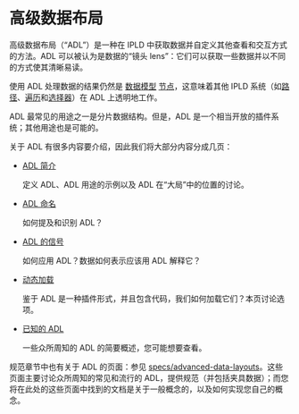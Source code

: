 # 高级数据布局
高级数据布局（“ADL”）是一种在 IPLD 中获取数据并自定义其他查看和交互方式的方法。ADL 可以被认为是数据的“镜头 lens”：它们可以获取一些数据并以不同的方式使其清晰易读。

使用 ADL 处理数据的结果仍然是 [数据模型](https://ipld.io/docs/data-model/) [节点](https://ipld.io/docs/data-model/node/)，这意味着其他 IPLD 系统（如[路径](https://ipld.io/docs/data-model/pathing/)、[遍历](https://ipld.io/docs/data-model/traversal/)和[选择器](https://ipld.io/specs/selectors/)）在 ADL 上透明地工作。

ADL 最常见的用途之一是分片数据结构。但是，ADL 是一个相当开放的插件系统；其他用途也是可能的。

关于 ADL 有很多内容要介绍，因此我们将大部分内容分成几页：

- [ADL 简介](https://ipld.io/docs/advanced-data-layouts/intro/)

	定义 ADL、ADL 用途的示例以及 ADL 在“大局”中的位置的讨论。
- [ADL 命名](https://ipld.io/docs/advanced-data-layouts/naming/)

	如何提及和识别 ADL？
- [ADL 的信号](https://ipld.io/docs/advanced-data-layouts/signalling/)

	如何应用 ADL？数据如何表示应该用 ADL 解释它？
- [动态加载](https://ipld.io/docs/advanced-data-layouts/dynamic-loading/)

	鉴于 ADL 是一种插件形式，并且包含代码，我们如何加载它们？本页讨论选项。
- [已知的 ADL](https://ipld.io/docs/advanced-data-layouts/known/)

	一些众所周知的 ADL 的简要概述，您可能想要查看。

规范章节中也有关于 ADL 的页面：参见 [specs/advanced-data-layouts](https://ipld.io/specs/advanced-data-layouts/)。这些页面主要讨论众所周知的常见和流行的 ADL，提供规范（并包括夹具数据）；而您将在此处的这些页面中找到的文档是关于一般概念的，以及如何实现您自己的概念。